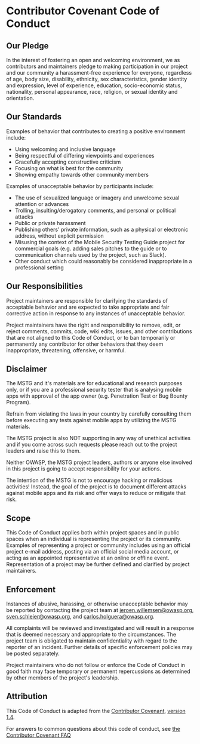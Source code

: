 # Contributor Covenant Code of Conduct

## Our Pledge

In the interest of fostering an open and welcoming environment, we as contributors and maintainers pledge to making participation in our project and our community a harassment-free experience for everyone, regardless of age, body size, disability, ethnicity, sex characteristics, gender identity and expression, level of experience, education, socio-economic status, nationality, personal appearance, race, religion, or sexual identity and orientation.

## Our Standards

Examples of behavior that contributes to creating a positive environment include:

* Using welcoming and inclusive language
* Being respectful of differing viewpoints and experiences
* Gracefully accepting constructive criticism
* Focusing on what is best for the community
* Showing empathy towards other community members

Examples of unacceptable behavior by participants include:

* The use of sexualized language or imagery and unwelcome sexual attention or advances
* Trolling, insulting/derogatory comments, and personal or political attacks
* Public or private harassment
* Publishing others' private information, such as a physical or electronic address, without explicit permission
* Misusing the context of the Mobile Security Testing Guide project for commercial goals (e.g. adding sales pitches to the guide or to communication channels used by the project, such as Slack).
* Other conduct which could reasonably be considered inappropriate in a professional setting

## Our Responsibilities

Project maintainers are responsible for clarifying the standards of acceptable behavior and are expected to take appropriate and fair corrective action in response to any instances of unacceptable behavior.

Project maintainers have the right and responsibility to remove, edit, or reject comments, commits, code, wiki edits, issues, and other contributions that are not aligned to this Code of Conduct, or to ban temporarily or permanently any contributor for other behaviors that they deem inappropriate, threatening, offensive, or harmful.

## Disclaimer

The MSTG and it's materials are for educational and research purposes only, or if you are a professional security tester that is analysing mobile apps with approval of the app owner (e.g. Penetration Test or Bug Bounty Program).

Refrain from violating the laws in your country by carefully consulting them before executing any tests against mobile apps by utilizing the MSTG materials.

The MSTG project is also NOT supporting in any way of unethical activities and if you come across such requests please reach out to the project leaders and raise this to them.

Neither OWASP, the MSTG project leaders, authors or anyone else involved in this project is going to accept responsibility for your actions.

The intention of the MSTG is not to encourage hacking or malicious activities! Instead, the goal of the project is to document different attacks against mobile apps and its risk and offer ways to reduce or mitigate that risk.

## Scope

This Code of Conduct applies both within project spaces and in public spaces when an individual is representing the project or its community. Examples of representing a project or community includes using an official project e-mail address, posting via an official social media account, or acting as an appointed representative at an online or offline event. Representation of a project may be further defined and clarified by project maintainers.

## Enforcement

Instances of abusive, harassing, or otherwise unacceptable behavior may be reported by contacting the project team at jeroen.willemsen@owasp.org, sven.schleier@owasp.org, and carlos.holguera@owasp.org.

All complaints will be reviewed and investigated and will result in a response that is deemed necessary and appropriate to the circumstances. The project team is obligated to maintain confidentiality with regard to the reporter of an incident. Further details of specific enforcement policies may be posted separately.

Project maintainers who do not follow or enforce the Code of Conduct in good faith may face temporary or permanent repercussions as determined by other members of the project's leadership.

## Attribution

This Code of Conduct is adapted from the [Contributor Covenant](https://www.contributor-covenant.org "Contributor Covenant homepage"), [version 1.4](https://www.contributor-covenant.org/version/1/4/code-of-conduct.html "Code of Conduct version 1.4").

For answers to common questions about this code of conduct, see [the Contributor Covenant FAQ](https://www.contributor-covenant.org/faq)
